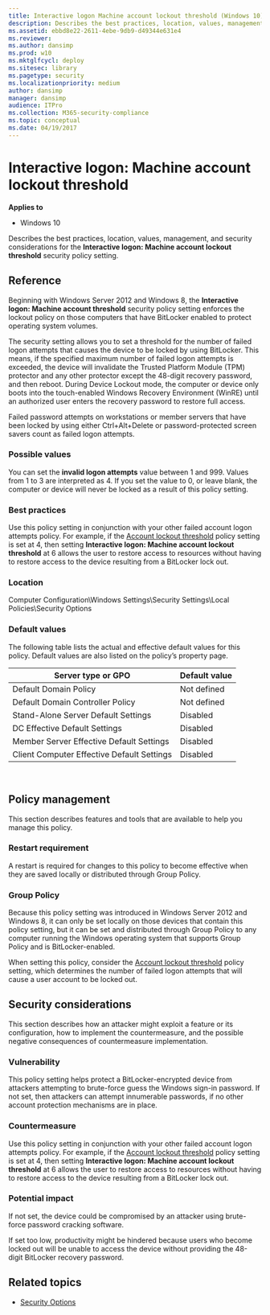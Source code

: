 ```yaml
---
title: Interactive logon Machine account lockout threshold (Windows 10)
description: Describes the best practices, location, values, management, and security considerations for the Interactive logon Machine account lockout threshold security policy setting.
ms.assetid: ebbd8e22-2611-4ebe-9db9-d49344e631e4
ms.reviewer: 
ms.author: dansimp
ms.prod: w10
ms.mktglfcycl: deploy
ms.sitesec: library
ms.pagetype: security
ms.localizationpriority: medium
author: dansimp
manager: dansimp
audience: ITPro
ms.collection: M365-security-compliance
ms.topic: conceptual
ms.date: 04/19/2017
---
```


# Interactive logon: Machine account lockout threshold

**Applies to**
-   Windows 10

Describes the best practices, location, values, management, and security considerations for the **Interactive logon: Machine account lockout threshold** security policy setting.

## Reference

Beginning with Windows Server 2012 and Windows 8, the **Interactive logon: Machine account threshold** security policy setting enforces the lockout policy on those computers that have BitLocker enabled to protect operating system volumes.

The security setting allows you to set a threshold for the number of failed logon attempts that causes the device to be locked by using BitLocker. This means, if the specified maximum number of failed logon attempts is exceeded, the device will invalidate the Trusted Platform Module (TPM) protector and any other protector except the 48-digit recovery password, and then reboot. During Device Lockout mode, the computer or device only boots into the touch-enabled Windows Recovery Environment (WinRE) until an authorized user enters the recovery password to restore full access.

Failed password attempts on workstations or member servers that have been locked by using either Ctrl+Alt+Delete or password-protected screen savers count as failed logon attempts.

### Possible values

You can set the **invalid logon attempts** value between 1 and 999. Values from 1 to 3 are interpreted as 4. If you set the value to 0, or leave blank, the computer or device will never be locked as a result of this policy setting.

### Best practices

Use this policy setting in conjunction with your other failed account logon attempts policy. For example, if the [Account lockout threshold](account-lockout-threshold.md) policy setting is set at 4, then setting **Interactive logon: Machine account lockout threshold** at 6 allows the user to restore access to resources without having to restore access to the device resulting from a BitLocker lock out.

### Location

Computer Configuration\\Windows Settings\\Security Settings\\Local Policies\\Security Options

### Default values

The following table lists the actual and effective default values for this policy. Default values are also listed on the policy’s property page.

| Server type or GPO | Default value |
| - | - |
| Default Domain Policy| Not defined| 
| Default Domain Controller Policy | Not defined | 
| Stand-Alone Server Default Settings| Disabled| 
| DC Effective Default Settings | Disabled| 
| Member Server Effective Default Settings | Disabled |
| Client Computer Effective Default Settings | Disabled| 
 
## Policy management

This section describes features and tools that are available to help you manage this policy.

### Restart requirement

A restart is required for changes to this policy to become effective when they are saved locally or distributed through Group Policy.

### Group Policy

Because this policy setting was introduced in Windows Server 2012 and Windows 8, it can only be set locally on those devices that contain this policy setting, but it can be set and distributed through Group Policy to any computer running the Windows operating system that supports Group Policy and is BitLocker-enabled.

When setting this policy, consider the [Account lockout threshold](account-lockout-threshold.md) policy setting, which determines the number of failed logon attempts that will cause a user account to be locked out.

## Security considerations

This section describes how an attacker might exploit a feature or its configuration, how to implement the countermeasure, and the possible negative consequences of countermeasure implementation.

### Vulnerability

This policy setting helps protect a BitLocker-encrypted device from attackers attempting to brute-force guess the Windows sign-in password. If not set, then attackers can attempt innumerable passwords, if no other account protection mechanisms are in place.

### Countermeasure

Use this policy setting in conjunction with your other failed account logon attempts policy. For example, if the [Account lockout threshold](account-lockout-threshold.md) policy setting is set at 4, then setting **Interactive logon: Machine account lockout threshold** at 6 allows the user to restore access to resources without having to restore access to the device resulting from a BitLocker lock out.

### Potential impact

If not set, the device could be compromised by an attacker using brute-force password cracking software.

If set too low, productivity might be hindered because users who become locked out will be unable to access the device without providing the 48-digit BitLocker recovery password.

## Related topics

- [Security Options](security-options.md)

